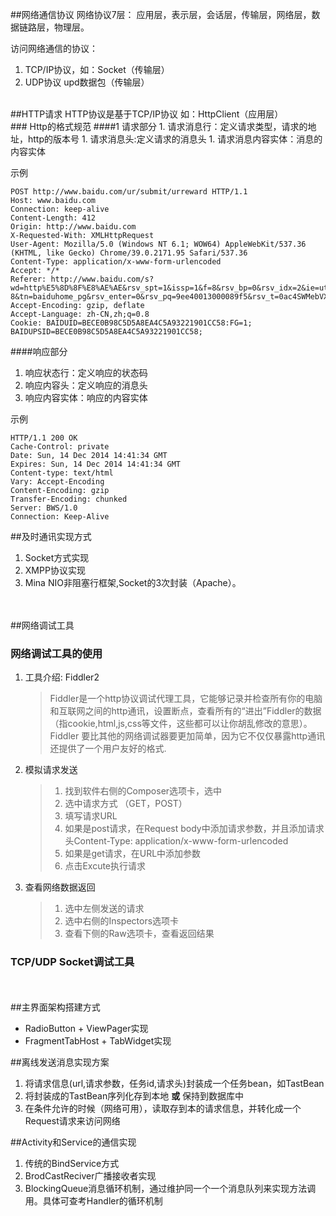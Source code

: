 ##网络通信协议
网络协议7层：
应用层，表示层，会话层，传输层，网络层，数据链路层，物理层。

访问网络通信的协议：

1. TCP/IP协议，如：Socket（传输层）
2. UDP协议 upd数据包（传输层）


<br>
##HTTP请求
HTTP协议是基于TCP/IP协议 如：HttpClient（应用层）

<br>
### Http的格式规范
####1 请求部分
1. 请求消息行：定义请求类型，请求的地址，http的版本号
1. 请求消息头:定义请求的消息头
1. 请求消息内容实体：消息的内容实体

示例

	POST http://www.baidu.com/ur/submit/urreward HTTP/1.1
	Host: www.baidu.com
	Connection: keep-alive
	Content-Length: 412
	Origin: http://www.baidu.com
	X-Requested-With: XMLHttpRequest
	User-Agent: Mozilla/5.0 (Windows NT 6.1; WOW64) AppleWebKit/537.36 (KHTML, like Gecko) Chrome/39.0.2171.95 Safari/537.36
	Content-Type: application/x-www-form-urlencoded
	Accept: */*
	Referer: http://www.baidu.com/s?wd=http%E5%8D%8F%E8%AE%AE&rsv_spt=1&issp=1&f=8&rsv_bp=0&rsv_idx=2&ie=utf-8&tn=baiduhome_pg&rsv_enter=0&rsv_pq=9ee40013000089f5&rsv_t=0ac4SWMebVX5TjRmjHHyNHdDixuCh%2FcpmFz8tPkwfArEbHonfYesWFV64Rr4%2F7VNDDnn&inputT=16437
	Accept-Encoding: gzip, deflate
	Accept-Language: zh-CN,zh;q=0.8
	Cookie: BAIDUID=BECE0B98C5D5A8EA4C5A93221901CC58:FG=1; BAIDUPSID=BECE0B98C5D5A8EA4C5A93221901CC58; 

####响应部分
1.  响应状态行：定义响应的状态码  
1.  响应内容头：定义响应的消息头  
1.  响应内容实体：响应的内容实体


示例  

	HTTP/1.1 200 OK
	Cache-Control: private
	Date: Sun, 14 Dec 2014 14:41:34 GMT
	Expires: Sun, 14 Dec 2014 14:41:34 GMT
	Content-type: text/html
	Vary: Accept-Encoding
	Content-Encoding: gzip
	Transfer-Encoding: chunked
	Server: BWS/1.0
	Connection: Keep-Alive



##及时通讯实现方式
1. Socket方式实现
2. XMPP协议实现
3. Mina NIO非阻塞行框架,Socket的3次封装（Apache）。




<br><br>
##网络调试工具

### 网络调试工具的使用 
1. 工具介绍: Fiddler2
	> Fiddler是一个http协议调试代理工具，它能够记录并检查所有你的电脑和互联网之间的http通讯，设置断点，查看所有的“进出”Fiddler的数据（指cookie,html,js,css等文件，这些都可以让你胡乱修改的意思）。 Fiddler 要比其他的网络调试器要更加简单，因为它不仅仅暴露http通讯还提供了一个用户友好的格式.

2. 模拟请求发送
	> 1. 找到软件右侧的Composer选项卡，选中
	> 2. 选中请求方式 （GET，POST）
    > 3. 填写请求URL
    > 4. 如果是post请求，在Request body中添加请求参数，并且添加请求头Content-Type: application/x-www-form-urlencoded
	> 5. 如果是get请求，在URL中添加参数
	> 6. 点击Excute执行请求

3. 查看网络数据返回
	> 1. 选中左侧发送的请求
	> 2. 选中右侧的Inspectors选项卡
	> 3. 查看下侧的Raw选项卡，查看返回结果




### TCP/UDP Socket调试工具  





<br><br>
##主界面架构搭建方式
- RadioButton + ViewPager实现  
- FragmentTabHost + TabWidget实现



##离线发送消息实现方案

1. 将请求信息(url,请求参数，任务id,请求头)封装成一个任务bean，如TastBean  
2. 将封装成的TastBean序列化存到本地 **或** 保持到数据库中  
3. 在条件允许的时候（网络可用），读取存到本的请求信息，并转化成一个Request请求来访问网络




##Activity和Service的通信实现

1. 传统的BindService方式
2. BrodCastReciver广播接收者实现
2. BlockingQueue消息循环机制，通过维护同一个一个消息队列来实现方法调用。具体可查考Handler的循环机制
